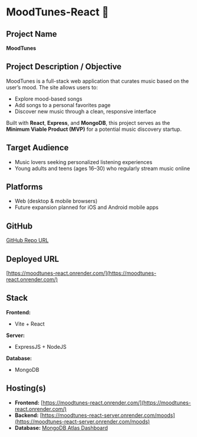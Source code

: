 # MoodTunes-React 🎵

## Project Name  
**MoodTunes**

## Project Description / Objective  
MoodTunes is a full-stack web application that curates music based on the user’s mood. The site allows users to:  
- Explore mood-based songs  
- Add songs to a personal favorites page  
- Discover new music through a clean, responsive interface  

Built with **React**, **Express**, and **MongoDB**, this project serves as the **Minimum Viable Product (MVP)** for a potential music discovery startup.

## Target Audience  
- Music lovers seeking personalized listening experiences  
- Young adults and teens (ages 16–30) who regularly stream music online  

## Platforms  
- Web (desktop & mobile browsers)  
- Future expansion planned for iOS and Android mobile apps  

## GitHub  
[GitHub Repo URL](https://github.com/dianamontero7/MoodTunes-React)

## Deployed URL  
[https://moodtunes-react.onrender.com/](https://moodtunes-react.onrender.com/)

## Stack  

**Frontend:**  
- Vite + React  

**Server:**  
- ExpressJS + NodeJS  

**Database:**  
- MongoDB  

## Hosting(s)

- **Frontend:** [https://moodtunes-react.onrender.com/](https://moodtunes-react.onrender.com/)  
- **Backend:** [https://moodtunes-react-server.onrender.com/moods](https://moodtunes-react-server.onrender.com/moods)  
- **Database:** [MongoDB Atlas Dashboard](https://cloud.mongodb.com/v2/68373329d5bf1b1043b60996#/metrics/replicaSet/68373378d9a7cc29527224a5/explorer/MoodTunes/moods/find)


